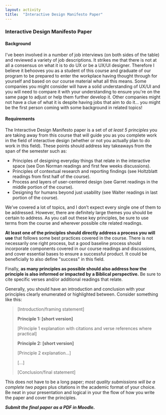 ```yaml
---
layout: activity
title:  "Interactive Design Manifesto Paper"
---
```

### Interactive Design Manifesto Paper

#### Background

I've been involved in a number of job interviews (on both sides of the table) and reviewed a variety of job descriptions. It strikes me that there is not at all a consensus on what it is to do UX or be a UX/UI designer. Therefore I believe it behooves you as a student of this course and graduate of our program to be prepared to enter the workplace having thought through for yourself and based on our course material what all this means. Some companies you might consider will have a solid understanding of UX/UI and you will need to compare it with your understanding to ensure you're on the same page to adjust or help them further develop it. Other companies might not have a clue of what it is despite having jobs that aim to do it... you might be the first person coming with some background in related topics!

#### Requirements

The Interactive Design Manifesto paper is a set of *at least 5 principles* you are taking away from this course that will guide you as you complete work in the field of interactive design (whether or not you actually plan to do work in this field). These points should address key takeaways from the span of the semester such as:

- Principles of designing everyday things that relate in the interactive space (see Don Norman readings and first few weeks discussions).
- Principles of contextual research and reporting findings (see Holtzblatt readings from first half of the course).
- Process and layers of user-centered design (see Garret readings in the middle portion of the course).
- Designing for humans beyond just usability (see Walter readings in last portion of the course).

We’ve covered a lot of topics, and I don’t expect every single one of them to be addressed. However, there are definitely large themes you should be certain to address. As you call out these key principles, be sure to use terms from the course and wherever possible cite related readings.

**At least one of the principles should directly address a process you will use** that follows some best practices covered in the course. There is not necessarily one right process, but a good baseline process should incorporate components covered in our course readings and discussions, and cover essential bases to ensure a successful product. It could be beneficially to also define "success" in this field.

Finally, **as many principles as possible should also address how the principle is also informed or impacted by a Biblical perspective.** Be sure to cite specific verses and/or additional readings that relate.

Generally, you should have an introduction and conclusion with your principles clearly enumerated or highlighted between. Consider something like this:

> [Introduction/framing statement]
>
> **Principle 1: [short version]**
>
> [Principle 1 explanation with citations and verse references where practical]
>
> **Principle 2: [short version]**
>
> [Principle 2 explanation...]
>
> [...]
>
> [Conclusion/final statement]

This does not have to be a long paper; *most quality submissions will be a complete two pages* plus citations in the academic format of your choice. Be neat in your presentation and logical in your the flow of how you write the paper and cover the principles.

***Submit the final paper as a PDF in Moodle.***
